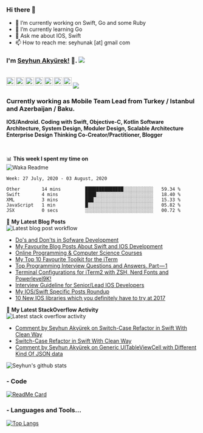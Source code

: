 ### Hi there 👋

- 🔭 I’m currently working on Swift, Go and some Ruby
- 🌱 I’m currently learning Go
- 💬 Ask me about IOS, Swift
- 📫 How to reach me: seyhunak [at] gmail com

### I'm [Seyhun Akyürek!](https://seyhunak.codes) 👋. ![](https://pronoun.cyou/x/y?subject=He&object=Him&height=20)

<br/>
<a href="https://twitter.com/seyhunak">
  <img align="left" alt="Seyhun Akyürek| Twitter" width="22px" src="https://cdn.jsdelivr.net/npm/simple-icons@v3/icons/twitter.svg" />
</a>
<a href="https://www.linkedin.com/in/seyhunak/">
  <img align="left" alt="Linkedin" width="22px" src="https://cdn.jsdelivr.net/npm/simple-icons@v3/icons/linkedin.svg" />
</a>
<a href="https://t.me/seyhunak">
  <img align="left" alt="Telegram" width="22px" src="https://cdn.jsdelivr.net/npm/simple-icons@v3/icons/telegram.svg" />
</a>
<a href="https://www.instagram.com/seyhunak/">
  <img align="left" alt="Instagram" width="22px" src="https://cdn.jsdelivr.net/npm/simple-icons@v3/icons/instagram.svg" />
</a>
<a href="https://www.reddit.com/user/seyhunak">
  <img align="left" alt=" Reddit" width="22px" src="https://cdn.jsdelivr.net/npm/simple-icons@v3/icons/reddit.svg" />
</a>
<a href="https://leetcode.com/seyhunak/">
  <img align="left" alt="Leetcode" width="22px" src="https://cdn.jsdelivr.net/npm/simple-icons@v3/icons/leetcode.svg" />
</a>
<a href="https://www.codechef.com/users/seyhunak">
  <img align="left" alt=" Codechef" width="22px" src="https://cdn.jsdelivr.net/npm/simple-icons@v3/icons/codechef.svg" />
</a>

![](https://visitor-badge.glitch.me/badge?page_id=seyhunak.seyhunak)

### Currently working as Mobile Team Lead from Turkey / Istanbul and Azerbaijan / Baku.

**IOS/Android. Coding with Swift, Objective-C, Kotlin**
**Software Architecture, System Design, Moduler Design, Scalable Architecture**
**Enterprise Design Thinking Co-Creator/Practitioner, Blogger**

<br />

📊 **This week I spent my time on**
<br>
![Waka Readme](https://github.com/seyhunak/seyhunak/workflows/Waka%20Readme/badge.svg)
<!--START_SECTION:waka-->
```text
Week: 27 July, 2020 - 03 August, 2020

Other        14 mins         ██████████████░░░░░░░░░░░   59.34 % 
Swift        4 mins          ████░░░░░░░░░░░░░░░░░░░░░   18.40 % 
XML          3 mins          ███░░░░░░░░░░░░░░░░░░░░░░   15.33 % 
JavaScript   1 min           █░░░░░░░░░░░░░░░░░░░░░░░░   05.82 % 
JSX          0 secs          ░░░░░░░░░░░░░░░░░░░░░░░░░   00.72 %
```
<!--END_SECTION:waka-->

📕 **My Latest Blog Posts**
<br>
![Latest blog post workflow](https://github.com/seyhunak/seyhunak/workflows/Latest%20blog%20post%20workflow/badge.svg)
<!-- BLOG-POST-LIST:START -->
- [Do's and Don'ts in Sofware Development](https://dev.to/seyhunak/do-s-and-don-ts-in-sofware-development-1bbf)
- [My Favourite Blog Posts About Swift and IOS Development](https://medium.com/@seyhunak/my-favourite-blog-posts-about-swift-and-ios-development-b3ae7c22e46e?source=rss-192c1ebd2112------2)
- [Online Programming & Computer Science Courses](https://medium.com/seyhunakyurek/online-programming-computer-science-courses-3dfa60015f22?source=rss-192c1ebd2112------2)
- [My Top 10 Favourite Toolkit for the iTerm](https://medium.com/seyhunakyurek/my-top-10-favourite-toolkit-for-the-iterm-580e2d15bed4?source=rss-192c1ebd2112------2)
- [Top Programming Interview Questions and Answers. Part — 1](https://medium.com/seyhunakyurek/top-programming-interview-questions-and-answers-part-1-5eba9199f0c?source=rss-192c1ebd2112------2)
- [Terminal Configurations for iTerm2 with ZSH, Nerd Fonts and Powerlevel9K!](https://medium.com/seyhunakyurek/terminal-configurations-for-iterm2-with-zsh-nerd-fonts-and-powerlevel9k-8ed4193ac819?source=rss-192c1ebd2112------2)
- [Interview Guideline for Senior/Lead IOS Developers](https://medium.com/seyhunakyurek/interview-guideline-for-senior-lead-ios-developers-997484ed53da?source=rss-192c1ebd2112------2)
- [My IOS/Swift Specific Posts Roundup](https://medium.com/seyhunakyurek/my-ios-swift-specific-posts-roundup-14c78a22c719?source=rss-192c1ebd2112------2)
- [10 New IOS libraries which you definitely have to try at 2017](https://medium.com/seyhunakyurek/10-new-ios-libraries-which-you-definitely-have-to-try-at-2017-dc1a9cf4441e?source=rss-192c1ebd2112------2)
<!-- BLOG-POST-LIST:END -->

📕 **My Latest StackOverflow Activity**
<br>
![Latest stack overflow activity](https://github.com/seyhunak/seyhunak/workflows/Latest%20stack%20overflow%20activity/badge.svg)
<!-- STACKOVERFLOW:START -->
- [Comment by Seyhun Akyürek on Switch-Case Refactor in Swift With Clean Way](https://stackoverflow.com/questions/58282030/switch-case-refactor-in-swift-with-clean-way/58282916#58282916)
- [Switch-Case Refactor in Swift With Clean Way](https://stackoverflow.com/questions/58282030/switch-case-refactor-in-swift-with-clean-way)
- [Comment by Seyhun Akyürek on Generic UITableViewCell with Different Kind Of JSON data](https://stackoverflow.com/questions/58240249/generic-uitableviewcell-with-different-kind-of-json-data)
<!-- STACKOVERFLOW:END -->

![Seyhun's github stats](https://github-readme-stats.vercel.app/api?username=seyhunak&show_icons=true&theme=simple)

### - Code
[![ReadMe Card](https://github-readme-stats.vercel.app/api/pin/?username=seyhunak&repo=twitter-bootstrap-rails)](https://github.com/seyhunak/github-readme-stats)

### - Languages and Tools...
[![Top Langs](https://github-readme-stats.vercel.app/api/top-langs/?username=seyhunak&hide_langs_below=1)](https://github.com/seyhunak/github-readme-stats)

